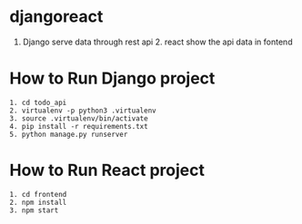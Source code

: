 # djangoreact
1. Django serve data through rest api  2. react show the api data in fontend

# How to Run Django project
    1. cd todo_api
    2. virtualenv -p python3 .virtualenv
    3. source .virtualenv/bin/activate
    4. pip install -r requirements.txt
    5. python manage.py runserver

# How to Run React project
    1. cd frontend
    2. npm install
    3. npm start